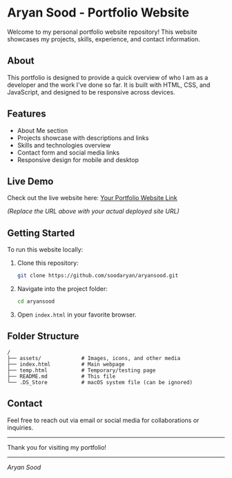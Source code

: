 # Aryan Sood - Portfolio Website

Welcome to my personal portfolio website repository! This website showcases my projects, skills, experience, and contact information.

## About

This portfolio is designed to provide a quick overview of who I am as a developer and the work I've done so far. It is built with HTML, CSS, and JavaScript, and designed to be responsive across devices.

## Features

- About Me section
- Projects showcase with descriptions and links
- Skills and technologies overview
- Contact form and social media links
- Responsive design for mobile and desktop

## Live Demo

Check out the live website here: [Your Portfolio Website Link]([https://your-portfolio-link.com](https://aryansood.vercel.app/))

*(Replace the URL above with your actual deployed site URL)*

## Getting Started

To run this website locally:

1. Clone this repository:
   ```bash
   git clone https://github.com/soodaryan/aryansood.git

2. Navigate into the project folder:

   ```bash
   cd aryansood
   ```
3. Open `index.html` in your favorite browser.

## Folder Structure

```
/
├── assets/             # Images, icons, and other media
├── index.html          # Main webpage
├── temp.html           # Temporary/testing page
├── README.md           # This file
└── .DS_Store           # macOS system file (can be ignored)
```

## Contact

Feel free to reach out via email or social media for collaborations or inquiries.

---

Thank you for visiting my portfolio!

---

*Aryan Sood*

```

